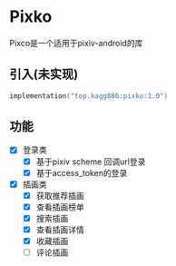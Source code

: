 # Pixko

Pixco是一个适用于pixiv-android的库

## 引入(未实现)

```kotlin
implementation("top.kagg886:pixko:1.0")
```

## 功能

- [x] 登录类
    - [x] 基于pixiv scheme 回调url登录
    - [x] 基于access_token的登录
- [x] 插画类
    - [x] 获取推荐插画
    - [x] 查看插画榜单
    - [x] 搜索插画
    - [x] 查看插画详情
    - [x] 收藏插画
    - [ ] 评论插画
